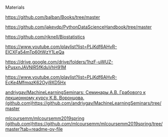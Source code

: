 Materials


https://github.com/balban/Books/tree/master

https://github.com/jakevdp/PythonDataScienceHandbook/tree/master

https://github.com/rjknell/Biostatistics

https://www.youtube.com/playlist?list=PLjKdf6AHvR-ElCXFa54mTp60tWzY1LeQa

https://drive.google.com/drive/folders/1hzF-uWUZ-kPusxnJAVNIR5fKduVhH91M

https://www.youtube.com/playlist?list=PLjKdf6AHvR-EcKe4MfmqzK62Oyj9XD5Hx

[andriygav/MachineLearningSeminars: Семинары А.В. Грабового к лекционному курсу К.В. Воронцова. (github.com)](https://github.com/andriygav/MachineLearningSeminars/tree/master)https://github.com/andriygav/MachineLearningSeminars/tree/master

[mlcoursemm/mlcoursemm2019spring (github.com)](https://github.com/mlcoursemm/mlcoursemm2019spring/tree/master?tab=readme-ov-file)https://github.com/mlcoursemm/mlcoursemm2019spring/tree/master?tab=readme-ov-file
